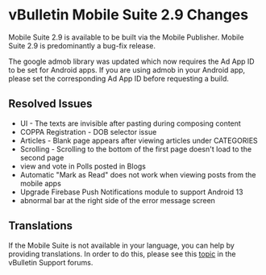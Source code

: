 # vBulletin Mobile Suite 2.9 Changes

Mobile Suite 2.9 is available to be built via the Mobile Publisher. Mobile Suite 2.9 is predominantly a bug-fix release.

The google admob library was updated which now requires the Ad App ID to be set for Android apps. If you are using admob in your Android app, please set the corresponding Ad App ID before requesting a build. 


## Resolved Issues

- UI - The texts are invisible after pasting during composing content
- COPPA Registration - DOB selector issue
- Articles - Blank page appears after viewing articles under CATEGORIES
- Scrolling - Scrolling to the bottom of the first page doesn't load to the second page
- view and vote in Polls posted in Blogs
- Automatic "Mark as Read" does not work when viewing posts from the mobile apps
- Upgrade Firebase Push Notifications module to support Android 13
- abnormal bar at the right side of the error message screen

## Translations

If the Mobile Suite is not available in your language, you can help by providing translations. In order to do this, please see this [topic](https://forum.vbulletin.com/node/4411484) in the vBulletin Support forums.
